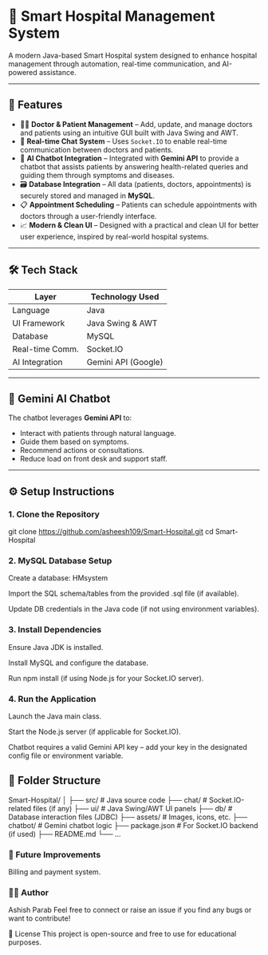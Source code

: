 # 🏥 Smart Hospital Management System

A modern Java-based Smart Hospital system designed to enhance hospital management through automation, real-time communication, and AI-powered assistance.

---

## 🚀 Features

- 🧑‍⚕️ **Doctor & Patient Management** – Add, update, and manage doctors and patients using an intuitive GUI built with Java Swing and AWT.
- 💬 **Real-time Chat System** – Uses `Socket.IO` to enable real-time communication between doctors and patients.
- 🤖 **AI Chatbot Integration** – Integrated with **Gemini API** to provide a chatbot that assists patients by answering health-related queries and guiding them through symptoms and diseases.
- 🗃️ **Database Integration** – All data (patients, doctors, appointments) is securely stored and managed in **MySQL**.
- 📋 **Appointment Scheduling** – Patients can schedule appointments with doctors through a user-friendly interface.
- 📈 **Modern & Clean UI** – Designed with a practical and clean UI for better user experience, inspired by real-world hospital systems.

---

## 🛠️ Tech Stack

| Layer              | Technology Used                |
|--------------------|-------------------------------|
| Language           | Java                           |
| UI Framework       | Java Swing & AWT               |
| Database           | MySQL                          |
| Real-time Comm.    | Socket.IO                      |
| AI Integration     | Gemini API (Google)            |

---

## 🧠 Gemini AI Chatbot

The chatbot leverages **Gemini API** to:
- Interact with patients through natural language.
- Guide them based on symptoms.
- Recommend actions or consultations.
- Reduce load on front desk and support staff.

---


## ⚙️ Setup Instructions

### 1. Clone the Repository


git clone https://github.com/asheesh109/Smart-Hospital.git
cd Smart-Hospital

### 2. MySQL Database Setup
Create a database: HMsystem

Import the SQL schema/tables from the provided .sql file (if available).

Update DB credentials in the Java code (if not using environment variables).

### 3. Install Dependencies
Ensure Java JDK is installed.

Install MySQL and configure the database.

Run npm install (if using Node.js for your Socket.IO server).

### 4. Run the Application
Launch the Java main class.

Start the Node.js server (if applicable for Socket.IO).

Chatbot requires a valid Gemini API key – add your key in the designated config file or environment variable.

## 📁 Folder Structure

Smart-Hospital/ │ ├── src/ # Java source code ├── chat/ # Socket.IO-related files (if any) ├── ui/ # Java Swing/AWT UI panels ├── db/ # Database interaction files (JDBC) ├── assets/ # Images, icons, etc. ├── chatbot/ # Gemini chatbot logic ├── package.json # For Socket.IO backend (if used) ├── README.md └── ...

### 📌 Future Improvements
Billing and payment system.


### 🙋‍♂️ Author
Ashish Parab
Feel free to connect or raise an issue if you find any bugs or want to contribute!

📄 License
This project is open-source and free to use for educational purposes.


